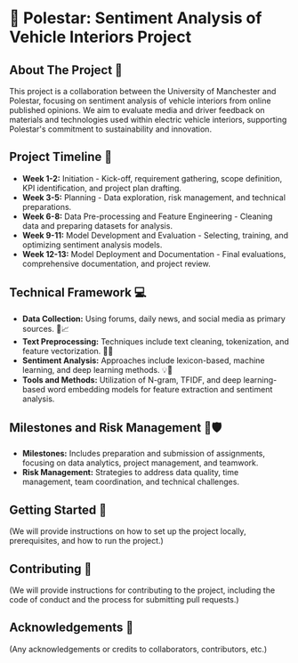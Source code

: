 # 🌟 Polestar: Sentiment Analysis of Vehicle Interiors Project

## About The Project 📖
This project is a collaboration between the University of Manchester and Polestar, focusing on sentiment analysis of vehicle interiors from online published opinions. We aim to evaluate media and driver feedback on materials and technologies used within electric vehicle interiors, supporting Polestar's commitment to sustainability and innovation.

## Project Timeline 📅
- **Week 1-2:** Initiation - Kick-off, requirement gathering, scope definition, KPI identification, and project plan drafting.
- **Week 3-5:** Planning - Data exploration, risk management, and technical preparations.
- **Week 6-8:** Data Pre-processing and Feature Engineering - Cleaning data and preparing datasets for analysis.
- **Week 9-11:** Model Development and Evaluation - Selecting, training, and optimizing sentiment analysis models.
- **Week 12-13:** Model Deployment and Documentation - Final evaluations, comprehensive documentation, and project review.

## Technical Framework 💻
- **Data Collection:** Using forums, daily news, and social media as primary sources. 📰📈
- **Text Preprocessing:** Techniques include text cleaning, tokenization, and feature vectorization. 🧹🔠
- **Sentiment Analysis:** Approaches include lexicon-based, machine learning, and deep learning methods. 💡🧠
- **Tools and Methods:** Utilization of N-gram, TFIDF, and deep learning-based word embedding models for feature extraction and sentiment analysis.

## Milestones and Risk Management 🚀🛡️
- **Milestones:** Includes preparation and submission of assignments, focusing on data analytics, project management, and teamwork.
- **Risk Management:** Strategies to address data quality, time management, team coordination, and technical challenges.

## Getting Started 🌱
(We will provide instructions on how to set up the project locally, prerequisites, and how to run the project.)

## Contributing 🤝
(We will provide instructions for contributing to the project, including the code of conduct and the process for submitting pull requests.)

## Acknowledgements 💖
(Any acknowledgements or credits to collaborators, contributors, etc.)

